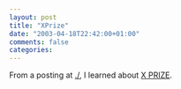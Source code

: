 ```yaml
---
layout: post
title: "XPrize"
date: "2003-04-18T22:42:00+01:00"
comments: false
categories: 
---
```


<p>From a posting at <a href="http://slashdot.org/article.pl?sid=03/04/18/1830219" title="The Rutan SpaceShipOne Revealed">./</a>, I learned about <a href="http://www.xprize.org">X PRIZE</a>.</p>

